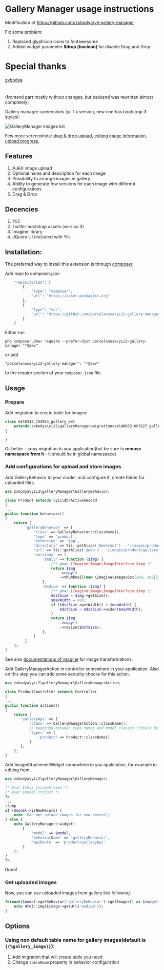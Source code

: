# Gallery Manager usage instructions

Modification of https://github.com/zxbodya/yii-gallery-manager

Fix some problem:
1. Replaced glyphicon icons to fontawesome
2. Added widget parameter __$drop (boolean)__ for disable Drag and Drop

# Special thanks
[zxbodya](https://github.com/zxbodya)
#

(frontend part mostly without changes, but backend was rewritten almost completely)

Gallery manager screenshots (yii 1.x version, new one has bootstrap 3 styles):

![GalleryManager images list](http://zxbodya.cc.ua/scrup/ci/eh1n1th6o0c80.png "Gallery Manager Screenshot")

Few more screenshots:
[drag & drop upload](http://zxbodya.cc.ua/scrup/6w/64q4icig84oo0.png "Drag & Drop image upload"), [editing image information](http://zxbodya.cc.ua/scrup/za/gfc68h5b4gksg.png "Edit image information"), [upload progress](http://zxbodya.cc.ua/scrup/8v/tijrezh7oksk8.png "upload progress"), 


## Features

1. AJAX image upload
2. Optional name and description for each image
3. Possibility to arrange images in gallery
4. Ability to generate few versions for each image with different configurations
5. Drag & Drop

## Decencies

1. Yii2
2. Twitter bootstrap assets (version 3)
3. Imagine library
4. JQuery UI (included with Yii)

## Installation:
The preferred way to install this extension is through [composer](https://getcomposer.org/).

Add repo to composer.json
```php 
    "repositories": [
        {
            "type": "composer",
            "url": "https://asset-packagist.org"
        },
        {
            "type": "vcs",
            "url": "https://github.com/porcelanosa/yii2-gallery-manager.git"
        }
    ]
```

Either run

`php composer.phar require --prefer-dist porcelanosa/yii2-gallery-manager "*@dev"`

or add

`"porcelanosa/yii2-gallery-manager": "*@dev"`

to the require section of your `composer.json` file.

## Usage

### Prepare
Add migration to create table for images:

```php
class m150318_154933_gallery_ext
    extends zxbodya\yii2\galleryManager\migrations\m140930_003227_gallery_manager
{

}
```
Or better - copy migration to you application(but be sure to **remove namespace from it** - it should be in global namespace)

### Add configurations for upload and store images

Add GalleryBehavior to your model, and configure it, create folder for uploaded files.

```php
use zxbodya\yii2\galleryManager\GalleryBehavior;

class Product extends \yii\db\ActiveRecord 
{
...
public function behaviors()
{
    return [
         'galleryBehavior' => [
             'class' => GalleryBehavior::className(),
             'type' => 'product',
             'extension' => 'jpg',
             'directory' => Yii::getAlias('@webroot') . '/images/product/gallery',
             'url' => Yii::getAlias('@web') . '/images/product/gallery',
             'versions' => [
                 'small' => function ($img) {
                     /** @var \Imagine\Image\ImageInterface $img */
                     return $img
                         ->copy()
                         ->thumbnail(new \Imagine\Image\Box(200, 200));
                 },
                 'medium' => function ($img) {
                     /** @var \Imagine\Image\ImageInterface $img */
                     $dstSize = $img->getSize();
                     $maxWidth = 800;
                     if ($dstSize->getWidth() > $maxWidth) {
                         $dstSize = $dstSize->widen($maxWidth);
                     }
                     return $img
                         ->copy()
                         ->resize($dstSize);
                 },
             ]
         ]
    ];
}
```

See also [documentations of imagine](https://imagine.readthedocs.io/en/master/usage/introduction.html) for image transformations. 

Add GalleryManagerAction in controller somewhere in your application. Also on this step you can add some security checks for this action.

```php
use zxbodya\yii2\galleryManager\GalleryManagerAction;

class ProductController extends Controller
{
...
public function actions()
{
    return [
       'galleryApi' => [
           'class' => GalleryManagerAction::className(),
           // mappings between type names and model classes (should be the same as in behaviour)
           'types' => [
               'product' => Product::className()
           ]
       ],
    ];
}
```
        
Add ImageAttachmentWidget somewhere in you application, for example in editing from.

```php
use zxbodya\yii2\galleryManager\GalleryManager;

/* @var $this yii\web\View */
/* @var $model Product */
?>
...
<?php
if ($model->isNewRecord) {
    echo 'Can not upload images for new record';
} else {
    echo GalleryManager::widget(
        [
            'model' => $model,
            'behaviorName' => 'galleryBehavior',
            'apiRoute' => 'product/galleryApi'
        ]
    );
}
?>
```
        
Done!

### Get uploaded images
Now, you can use uploaded images from gallery like following:

```php
foreach($model->getBehavior('galleryBehavior')->getImages() as $image) {
    echo Html::img($image->getUrl('medium'));
}
```


## Options 

### Using non default table name for gallery images(default is `{{%gallery_image}}`):

1. Add migration that will create table you need
2. Change `tableName` property in behavior configuration
